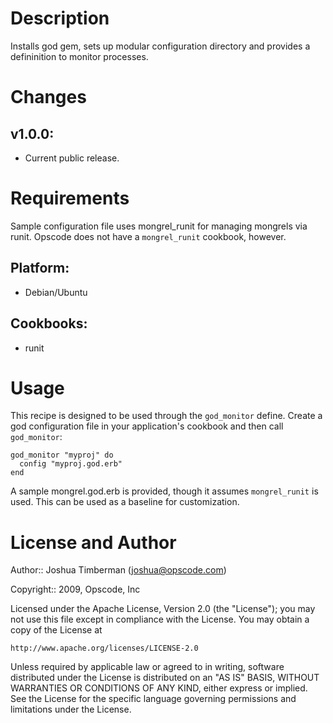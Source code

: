 Description
===========

Installs god gem, sets up modular configuration directory and provides
a defininition to monitor processes.

Changes
=======

## v1.0.0:

* Current public release.

Requirements
============

Sample configuration file uses mongrel_runit for managing mongrels via
runit. Opscode does not have a `mongrel_runit` cookbook, however.

## Platform:

* Debian/Ubuntu


## Cookbooks:

* runit

Usage
=====

This recipe is designed to be used through the `god_monitor` define. Create a god configuration file in your application's cookbook and then call `god_monitor`:

    god_monitor "myproj" do
      config "myproj.god.erb"
    end

A sample mongrel.god.erb is provided, though it assumes `mongrel_runit` is used. This can be used as a baseline for customization.


License and Author
==================

Author:: Joshua Timberman (<joshua@opscode.com>)

Copyright:: 2009, Opscode, Inc

Licensed under the Apache License, Version 2.0 (the "License");
you may not use this file except in compliance with the License.
You may obtain a copy of the License at

    http://www.apache.org/licenses/LICENSE-2.0

Unless required by applicable law or agreed to in writing, software
distributed under the License is distributed on an "AS IS" BASIS,
WITHOUT WARRANTIES OR CONDITIONS OF ANY KIND, either express or implied.
See the License for the specific language governing permissions and
limitations under the License.
